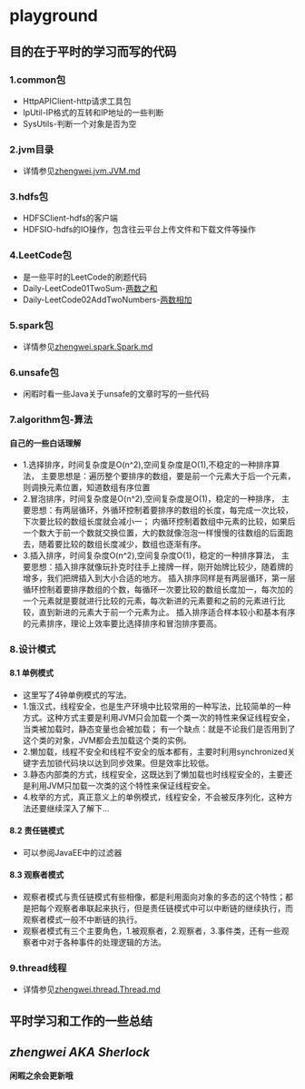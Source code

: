 # playground
## **目的在于平时的学习而写的代码**
### 1.common包
* HttpAPIClient-http请求工具包
* IpUtil-IP格式的互转和IP地址的一些判断
* SysUtils-判断一个对象是否为空
### 2.jvm目录
* 详情参见[zhengwei.jvm.JVM.md](https://github.com/zw030301/playground/blob/master/src/main/java/zhengwei/jvm/JVM.md)

### 3.hdfs包
* HDFSClient-hdfs的客户端
* HDFSIO-hdfs的IO操作，包含往云平台上传文件和下载文件等操作
### 4.LeetCode包
* 是一些平时的LeetCode的刷题代码
* Daily-LeetCode01TwoSum-[两数之和](https://leetcode-cn.com/problems/two-sum/)
* Daily-LeetCode02AddTwoNumbers-[两数相加](https://leetcode-cn.com/problems/add-two-numbers/)
### 5.spark包
* 详情参见[zhengwei.spark.Spark.md](https://github.com/zw030301/playground/blob/master/src/main/java/zhengwei/spark/Spark.md)

### 6.unsafe包
* 闲暇时看一些Java关于unsafe的文章时写的一些代码
### 7.algorithm包-算法
#### 自己的一些白话理解
* 1.选择排序，时间复杂度是O(n^2),空间复杂度是O(1),不稳定的一种排序算法，
主要思想是：遍历整个要排序的数组，要是前一个元素大于后一个元素，则调换元素位置，知道数组有序位置
* 2.冒泡排序，时间复杂度是O(n^2),空间复杂度是O(1)，稳定的一种排序，
主要思想：有两层循环，外循环控制着要排序的数组的长度，每完成一次比较，下次要比较的数组长度就会减小一；
内循环控制着数组中元素的比较，如果后一个数大于前一个数就交换位置，大的数就像泡泡一样慢慢的往数组的后面跑去，随着要比较的数组长度减少，数组也逐渐有序。
* 3.插入排序，时间复杂度O(n^2),空间复杂度O(1)，稳定的一种排序算法，
主要思想：插入排序就像玩扑克时往手上接牌一样，刚开始牌比较少，随着牌的增多，我们把牌插入到大小合适的地方。
插入排序同样是有两层循环，第一层循环控制着要排序数组的个数，每循环一次要比较的数组长度加一，每次加的一个元素就是要就进行比较的元素，每次新进的元素要和之前的元素进行比较，直到新进的元素大于前一个元素为止。
插入排序适合样本较小和基本有序的元素排序，理论上效率要比选择排序和冒泡排序要高。
### 8.设计模式
#### 8.1 单例模式
* 这里写了4钟单例模式的写法。
* 1.饿汉式，线程安全，也是生产环境中比较常用的一种写法，比较简单的一种方式。这种方式主要是利用JVM只会加载一个类一次的特性来保证线程安全，当类被加载时，静态变量也会被加载；
有一个缺点：就是不论我们是否用到了这个类的对象，JVM都会去加载这个类的实例。
* 2.懒加载，线程不安全和线程不安全的版本都有，主要时利用synchronized关键字去加锁代码块以达到同步效果。但是效率比较低。
* 3.静态内部类的方式，线程安全，这既达到了懒加载也时线程安全的，主要还是利用JVM只加载一次类的这个特性来保证线程安全。
* 4.枚举的方式，真正意义上的单例模式，线程安全，不会被反序列化，这种方法还要继续深入了解下...
#### 8.2 责任链模式
* 可以参阅JavaEE中的过滤器

#### 8.3 观察者模式
* 观察者模式与责任链模式有些相像，都是利用面向对象的多态的这个特性；都是把每个观察者串联起来执行，但是责任链模式中可以中断链的继续执行，而观察者模式一般不中断链的执行。
* 观察者模式有三个主要角色，1.被观察者，2.观察者，3.事件类，还有一些观察者中对于各种事件的处理逻辑的方法。
### 9.thread线程
* 详情参见[zhengwei.thread.Thread.md](https://github.com/zw030301/playground/blob/master/src/main/java/zhengwei/thread/Thread.md)

**平时学习和工作的一些总结**
---
**_zhengwei AKA Sherlock_**
---
**闲暇之余会更新哦**
